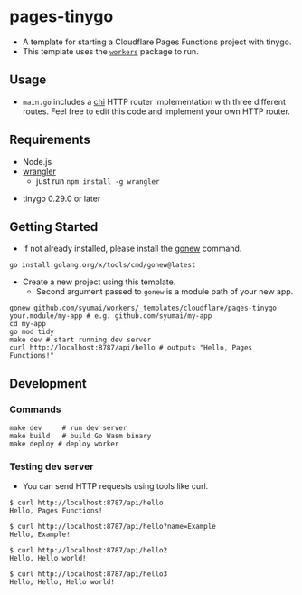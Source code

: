 # pages-tinygo

- A template for starting a Cloudflare Pages Functions project with tinygo.
- This template uses the [`workers`](https://github.com/syumai/workers) package to run.

## Usage

- `main.go` includes a [chi](https://github.com/go-chi/chi) HTTP router implementation with three different routes. Feel free to edit this code and implement your own HTTP router.

## Requirements

- Node.js
- [wrangler](https://developers.cloudflare.com/workers/wrangler/)
  - just run `npm install -g wrangler`
* tinygo 0.29.0 or later

## Getting Started

* If not already installed, please install the [gonew](https://pkg.go.dev/golang.org/x/tools/cmd/gonew) command.

```console
go install golang.org/x/tools/cmd/gonew@latest
```

* Create a new project using this template.
  - Second argument passed to `gonew` is a module path of your new app.

```console
gonew github.com/syumai/workers/_templates/cloudflare/pages-tinygo your.module/my-app # e.g. github.com/syumai/my-app
cd my-app
go mod tidy
make dev # start running dev server
curl http://localhost:8787/api/hello # outputs "Hello, Pages Functions!"
```

## Development

### Commands

```
make dev     # run dev server
make build   # build Go Wasm binary
make deploy # deploy worker
```

### Testing dev server

- You can send HTTP requests using tools like curl.

```
$ curl http://localhost:8787/api/hello
Hello, Pages Functions!
```

```
$ curl http://localhost:8787/api/hello?name=Example
Hello, Example!
```

```
$ curl http://localhost:8787/api/hello2
Hello, Hello world!
```

```
$ curl http://localhost:8787/api/hello3
Hello, Hello, Hello world!
```

